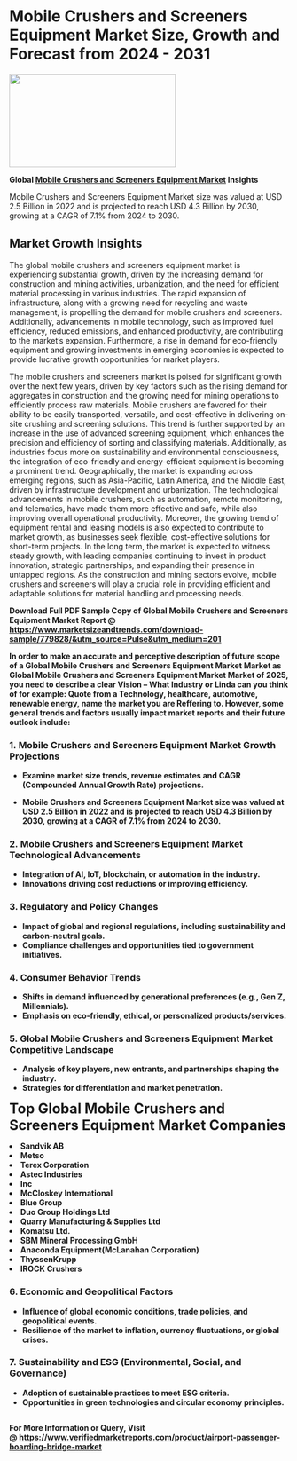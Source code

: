 <H1>Mobile Crushers and Screeners Equipment Market Size, Growth and Forecast from 2024 - 2031</H1><img class="aligncenter size-medium wp-image-584254" src="https://thirdeyenews.in/wp-content/uploads/2024/09/Global-Market-Research-300x168.jpeg" alt="" width="300" height="168" /><p><strong>Global&nbsp;<a href="https://www.marketsizeandtrends.com/download-sample/779828/&amp;utm_source=Pulse&amp;utm_medium=201">Mobile Crushers and Screeners Equipment Market</a> Insights</strong></p><p>Mobile Crushers and Screeners Equipment Market size was valued at USD 2.5 Billion in 2022 and is projected to reach USD 4.3 Billion by 2030, growing at a CAGR of 7.1% from 2024 to 2030.</p><p><h2>Market Growth Insights</h2> <p>The global mobile crushers and screeners equipment market is experiencing substantial growth, driven by the increasing demand for construction and mining activities, urbanization, and the need for efficient material processing in various industries. The rapid expansion of infrastructure, along with a growing need for recycling and waste management, is propelling the demand for mobile crushers and screeners. Additionally, advancements in mobile technology, such as improved fuel efficiency, reduced emissions, and enhanced productivity, are contributing to the market’s expansion. Furthermore, a rise in demand for eco-friendly equipment and growing investments in emerging economies is expected to provide lucrative growth opportunities for market players.</p> <p><strong></strong></p> <p>The mobile crushers and screeners market is poised for significant growth over the next few years, driven by key factors such as the rising demand for aggregates in construction and the growing need for mining operations to efficiently process raw materials. Mobile crushers are favored for their ability to be easily transported, versatile, and cost-effective in delivering on-site crushing and screening solutions. This trend is further supported by an increase in the use of advanced screening equipment, which enhances the precision and efficiency of sorting and classifying materials. Additionally, as industries focus more on sustainability and environmental consciousness, the integration of eco-friendly and energy-efficient equipment is becoming a prominent trend. Geographically, the market is expanding across emerging regions, such as Asia-Pacific, Latin America, and the Middle East, driven by infrastructure development and urbanization. The technological advancements in mobile crushers, such as automation, remote monitoring, and telematics, have made them more effective and safe, while also improving overall operational productivity. Moreover, the growing trend of equipment rental and leasing models is also expected to contribute to market growth, as businesses seek flexible, cost-effective solutions for short-term projects. In the long term, the market is expected to witness steady growth, with leading companies continuing to invest in product innovation, strategic partnerships, and expanding their presence in untapped regions. As the construction and mining sectors evolve, mobile crushers and screeners will play a crucial role in providing efficient and adaptable solutions for material handling and processing needs.</p> <p><strong></p><p><span class=""><strong>Download Full PDF Sample Copy of Global Mobile Crushers and Screeners Equipment Market Report</strong> @ <a href="https://www.marketsizeandtrends.com/download-sample/779828/&amp;utm_source=Pulse&amp;utm_medium=201" target="_blank">https://www.marketsizeandtrends.com/download-sample/779828/&amp;utm_source=Pulse&amp;utm_medium=201</a></span></p><p>In order to make an accurate and perceptive description of future scope of a Global&nbsp;Mobile Crushers and Screeners Equipment Market Market as Global&nbsp;Mobile Crushers and Screeners Equipment Market Market of 2025, you need to describe a clear Vision &ndash; What Industry or Linda can you think of for example: Quote from a Technology, healthcare, automotive, renewable energy, name the market you are Reffering to. However, some general trends and factors usually impact market reports and their future outlook include:</p><h3>1.&nbsp;<strong>Mobile Crushers and Screeners Equipment Market Growth Projections</strong></h3><ul><li>Examine market size trends, revenue estimates and CAGR (Compounded Annual Growth Rate) projections.</li><li><p>Mobile Crushers and Screeners Equipment Market size was valued at USD 2.5 Billion in 2022 and is projected to reach USD 4.3 Billion by 2030, growing at a CAGR of 7.1% from 2024 to 2030.</p></li></ul><h3>2.&nbsp;<strong>Mobile Crushers and Screeners Equipment Market Technological Advancements</strong></h3><ul><li>Integration of AI, IoT, blockchain, or automation in the industry.</li><li>Innovations driving cost reductions or improving efficiency.</li></ul><h3>3.&nbsp;<strong>Regulatory and Policy Changes</strong></h3><ul><li>Impact of global and regional regulations, including sustainability and carbon-neutral goals.</li><li>Compliance challenges and opportunities tied to government initiatives.</li></ul><h3>4.&nbsp;<strong>Consumer Behavior Trends</strong></h3><ul><li>Shifts in demand influenced by generational preferences (e.g., Gen Z, Millennials).</li><li>Emphasis on eco-friendly, ethical, or personalized products/services.</li></ul><h3>5.&nbsp;<strong>Global Mobile Crushers and Screeners Equipment Market Competitive Landscape</strong></h3><ul><li>Analysis of key players, new entrants, and partnerships shaping the industry.</li><li>Strategies for differentiation and market penetration.</li></ul><p data-pm-slice="1 1 []"><span style="color: inherit; font-family: inherit; font-size: 25px;">Top Global Mobile Crushers and Screeners Equipment Market Companies</span></p><div class="" data-test-id=""><p><li>Sandvik AB</li><li> Metso</li><li> Terex Corporation</li><li> Astec Industries</li><li> Inc</li><li> McCloskey International</li><li> Blue Group</li><li> Duo Group Holdings Ltd</li><li> Quarry Manufacturing & Supplies Ltd</li><li> Komatsu Ltd.</li><li> SBM Mineral Processing GmbH</li><li> Anaconda Equipment(McLanahan Corporation)</li><li> ThyssenKrupp</li><li> IROCK Crushers</li></p></div><h3>6.&nbsp;<strong>Economic and Geopolitical Factors</strong></h3><ul><li>Influence of global economic conditions, trade policies, and geopolitical events.</li><li>Resilience of the market to inflation, currency fluctuations, or global crises.</li></ul><h3>7.&nbsp;<strong>Sustainability and ESG (Environmental, Social, and Governance)</strong></h3><ul><li>Adoption of sustainable practices to meet ESG criteria.</li><li>Opportunities in green technologies and circular economy principles.</li></ul><h2><strong style="font-size: 14px;">For More Information or Query, Visit @&nbsp;</strong><a style="background-color: #ffffff; font-size: 14px;" href="https://www.marketsizeandtrends.com/report/mobile-crushers-and-screeners-equipment-market/" target="_blank">https://www.verifiedmarketreports.com/product/airport-passenger-boarding-bridge-market</a></h2>
